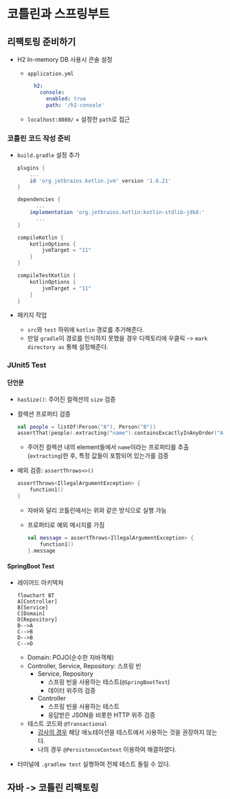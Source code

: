 # 코틀린과 스프링부트

## 리팩토링 준비하기

- H2 In-memory DB 사용시 콘솔 설정

  - `application.yml`

    ```yaml
      h2:
        console:
          enabled: true
          path: '/h2-console'
    ```

  - `localhost:8080/` + 설정한 `path`로 접근



### 코틀린 코드 작성 준비

- `build.gradle` 설정 추가

  ```groovy
  plugins {
      ...
      id 'org.jetbrains.kotlin.jvm' version '1.6.21'
  }
  
  dependencies {
    	...
      implementation 'org.jetbrains.kotlin:kotlin-stdlib-jdk8:'
    	...
  }
  
  compileKotlin {
      kotlinOptions {
          jvmTarget = "11"
      }
  }
  
  compileTestKotlin {
      kotlinOptions {
          jvmTarget = "11"
      }
  }
  ```

- 패키지 작업

  - `src`와 `test` 하위에 `kotlin` 경로를 추가해준다.
  - 만일 `gradle`이 경로를 인식하지 못했을 경우 디렉토리에 우클릭 -> `mark directory as` 통해 설정해준다.



### JUnit5 Test

#### 단언문

- `hasSize()`: 주어진 컬렉션의 `size` 검증

- 컬렉션 프로퍼티 검증

  ```kotlin
  val people = listOf(Person("A"), Person("B"))
  assertThat(people).extracting("name").containsExcactlyInAnyOrder("A", "B")
  ```

  - 주어진 컬렉션 내의 element들에서 `name`이라는 프로퍼티를 추출(`extracting`)한 후, 특정 값들이 포함되어 있는가를 검증

- 예외 검증: `assertThrows<>()`

  ```kotlin
  assertThrows<IllegalArgumentException> {
      function1()
  }
  ```

  - 자바와 달리 코틀린에서는 위와 같은 방식으로 실행 가능

  - 프로퍼티로 예외 메시지를 가짐

    ```kotlin
    val message = assertThrows<IllegalArgumentException> {
        function1()
    }.message
    ```

    

#### SpringBoot Test

- 레이어드 아키텍처

  ```mermaid
  flowchart BT
  A[Controller]
  B[Service]
  C[Domain]
  D[Repository]
  B-->A
  C-->B
  D-->B
  C-->D
  ```

  - Domain: POJO(순수한 자바객체)
  - Controller, Service, Repository: 스프링 빈
    - Service, Repository
      - 스프링 빈을 사용하는 테스트(`@SpringBootTest`)
      - 데이터 위주의 검증
    - Controller
      - 스프링 빈을 사용하는 테스트
      - 응답받은 JSON을 비롯한 HTTP 위주 검증
  - 테스트 코드와 `@Transactional`
    - [강사의 경우](https://www.youtube.com/watch?v=S_66BYHWT2A) 해당 애노테이션을 테스트에서 사용하는 것을 권장하지 않는다.
    - 나의 경우 `@PersistenceContext` 이용하여 해결하였다.

- 터미널에 `.gradlew test` 실행하여 전체 테스트 돌릴 수 있다.



## 자바 -> 코틀린 리팩토링

